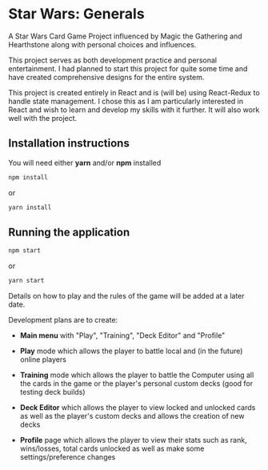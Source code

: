 # Star Wars: Generals
A Star Wars Card Game Project influenced by Magic the Gathering and Hearthstone along with personal choices and influences.

This project serves as both development practice and personal entertainment. I had planned to start this project for quite some time and have created comprehensive designs for the entire system.

This project is created entirely in React and is (will be) using React-Redux to handle state management. I chose this as I am particularly interested in React and wish to learn and develop my skills with it further. It will also work well with the project.

## Installation instructions

You will need either **yarn** and/or **npm** installed

```sh
npm install
```

or

```sh
yarn install
```

## Running the application

```sh
npm start
```

or

```sh
yarn start
```

Details on how to play and the rules of the game will be added at a later date.

Development plans are to create:
* **Main menu** with "Play", "Training", "Deck Editor" and "Profile"

* **Play** mode which allows the player to battle local and (in the future) online players

* **Training** mode which allows the player to battle the Computer using all the cards in the game or the player's personal custom decks (good for testing deck builds)

* **Deck Editor** which allows the player to view locked and unlocked cards as well as the player's custom decks and allows the creation of new decks

* **Profile** page which allows the player to view their stats such as rank, wins/losses, total cards unlocked as well as make some settings/preference changes
